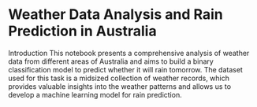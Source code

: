 # Weather Data Analysis and Rain Prediction in Australia

Introduction
This notebook presents a comprehensive analysis of weather data from different areas of Australia and aims to build a binary classification model to predict whether it will rain tomorrow. The dataset used for this task is a midsized collection of weather records, which provides valuable insights into the weather patterns and allows us to develop a machine learning model for rain prediction.
